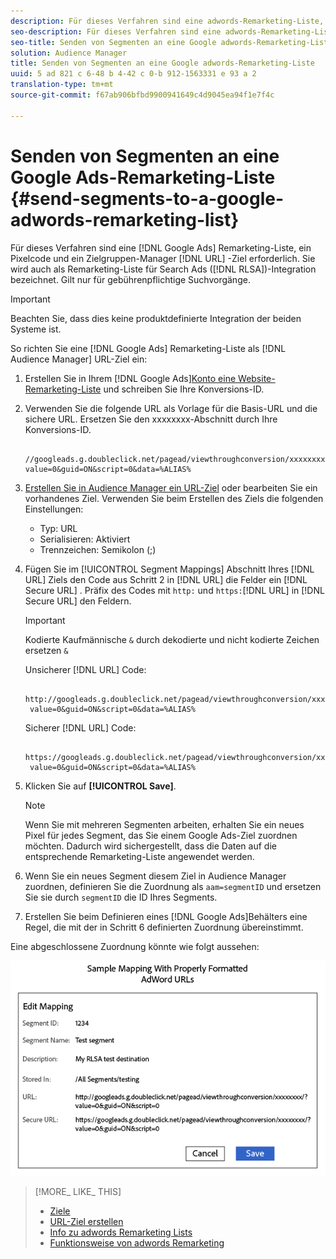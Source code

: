 ```yaml
---
description: Für dieses Verfahren sind eine adwords-Remarketing-Liste, ein Pixelcode und ein Zielgruppen-URL-Ziel erforderlich. Sie wird auch als Remarketing-Liste für Suchanzeigen (RLSA) bezeichnet. Gilt nur für gebührenpflichtige Suchvorgänge.
seo-description: Für dieses Verfahren sind eine adwords-Remarketing-Liste, ein Pixelcode und ein Zielgruppen-URL-Ziel erforderlich. Sie wird auch als Remarketing-Liste für Suchanzeigen (RLSA) bezeichnet. Gilt nur für gebührenpflichtige Suchvorgänge.
seo-title: Senden von Segmenten an eine Google adwords-Remarketing-Liste
solution: Audience Manager
title: Senden von Segmenten an eine Google adwords-Remarketing-Liste
uuid: 5 ad 821 c 6-48 b 4-42 c 0-b 912-1563331 e 93 a 2
translation-type: tm+mt
source-git-commit: f67ab906bfbd9900941649c4d9045ea94f1e7f4c

---
```



# Senden von Segmenten an eine Google Ads-Remarketing-Liste {#send-segments-to-a-google-adwords-remarketing-list}

Für dieses Verfahren sind eine [!DNL Google Ads] Remarketing-Liste, ein Pixelcode und ein Zielgruppen-Manager [!DNL URL] -Ziel erforderlich. Sie wird auch als Remarketing-Liste für Search Ads ([!DNL RLSA])-Integration bezeichnet. Gilt nur für gebührenpflichtige Suchvorgänge.

>[!IMPORTANT]
>Beachten Sie, dass dies keine produktdefinierte Integration der beiden Systeme ist.

So richten Sie eine [!DNL Google Ads] Remarketing-Liste als [!DNL Audience Manager] URL-Ziel ein:

1. Erstellen Sie in Ihrem [!DNL Google Ads][Konto eine Website-Remarketing-Liste](https://support.google.com/adwords/answer/2454064?hl=en) und schreiben Sie Ihre Konversions-ID.
1. Verwenden Sie die folgende URL als Vorlage für die Basis-URL und die sichere URL. Ersetzen Sie den xxxxxxxx-Abschnitt durch Ihre Konversions-ID.

   ```
    //googleads.g.doubleclick.net/pagead/viewthroughconversion/xxxxxxxx/?value=0&guid=ON&script=0&data=%ALIAS%
   ```

1. [Erstellen Sie in Audience Manager ein URL-Ziel](../../features/destinations/create-url-destination.md) oder bearbeiten Sie ein vorhandenes Ziel. Verwenden Sie beim Erstellen des Ziels die folgenden Einstellungen:
   * Typ: URL
   * Serialisieren: Aktiviert
   * Trennzeichen: Semikolon (;)

1. Fügen Sie im [!UICONTROL Segment Mappings] Abschnitt Ihres [!DNL URL] Ziels den Code aus Schritt 2 in [!DNL URL] die Felder ein [!DNL Secure URL] . Präfix des Codes mit `http:` und `https:`[!DNL URL] in [!DNL Secure URL] den Feldern.

   >[!IMPORTANT]
   >
   >Kodierte Kaufmännische `&` durch dekodierte und nicht kodierte Zeichen ersetzen `&`

   Unsicherer [!DNL URL] Code:

   ```
    http://googleads.g.doubleclick.net/pagead/viewthroughconversion/xxxxxxxx/?
    value=0&guid=ON&script=0&data=%ALIAS%
   ```

   Sicherer [!DNL URL] Code:

   ```
    https://googleads.g.doubleclick.net/pagead/viewthroughconversion/xxxxxxxx/?
    value=0&guid=ON&script=0&data=%ALIAS%
   ```

1. Klicken Sie auf **[!UICONTROL Save]**.

   >[!NOTE]
   >
   >Wenn Sie mit mehreren Segmenten arbeiten, erhalten Sie ein neues Pixel für jedes Segment, das Sie einem Google Ads-Ziel zuordnen möchten. Dadurch wird sichergestellt, dass die Daten auf die entsprechende Remarketing-Liste angewendet werden.

1. Wenn Sie ein neues Segment diesem Ziel in Audience Manager zuordnen, definieren Sie die Zuordnung als `aam=segmentID` und ersetzen Sie sie durch `segmentID` die ID Ihres Segments.
1. Erstellen Sie beim Definieren eines [!DNL Google Ads]Behälters eine Regel, die mit der in Schritt 6 definierten Zuordnung übereinstimmt.

Eine abgeschlossene Zuordnung könnte wie folgt aussehen:

![](../assets/rlsa_mapping.png)

>[!MORE_ LIKE_ THIS]
>
>* [Ziele](../../features/destinations/destinations.md)
>* [URL-Ziel erstellen](../../features/destinations/create-url-destination.md)
>* [Info zu adwords Remarketing Lists](https://support.google.com/adwords/answer/2472738)
>* [Funktionsweise von adwords Remarketing](https://support.google.com/adwords/answer/2454000)

